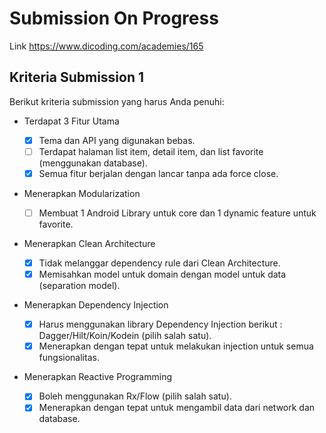 # Submission On Progress

Link https://www.dicoding.com/academies/165

## Kriteria Submission 1
Berikut kriteria submission yang harus Anda penuhi:

- Terdapat 3 Fitur Utama

   - [x] Tema dan API yang digunakan bebas.
   - [ ] Terdapat halaman list item, detail item, dan list favorite (menggunakan database).
   - [x] Semua fitur berjalan dengan lancar tanpa ada force close.

- Menerapkan Modularization

    - [ ] Membuat 1 Android Library untuk core dan 1 dynamic feature untuk favorite.

- Menerapkan Clean Architecture

    - [x] Tidak melanggar dependency rule dari Clean Architecture.
    - [x] Memisahkan model untuk domain dengan model untuk data (separation model).

- Menerapkan Dependency Injection

    - [x] Harus menggunakan library Dependency Injection berikut : Dagger/Hilt/Koin/Kodein (pilih salah satu).
    - [x] Menerapkan dengan tepat untuk melakukan injection untuk semua fungsionalitas.

- Menerapkan Reactive Programming

    - [x] Boleh menggunakan Rx/Flow (pilih salah satu). 
    - [x] Menerapkan dengan tepat untuk mengambil data dari network dan database.
